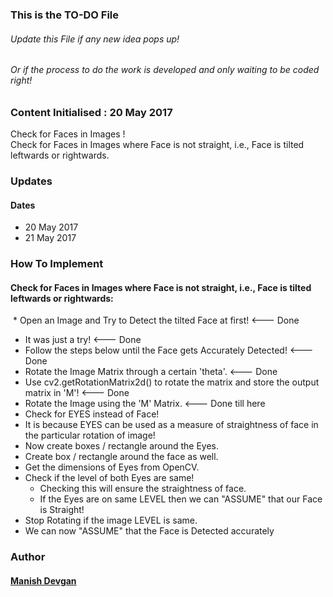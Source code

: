 ### This is the TO-DO File

###### Update this File if any new idea pops up!
###### Or if the process to do the work is developed and only waiting to be coded right!

### Content Initialised : 20 May 2017

Check for Faces in Images !<br>
Check for Faces in Images where Face is not straight, i.e., Face is tilted leftwards or rightwards.

### Updates
#### Dates
 * 20 May 2017
 * 21 May 2017
### How To Implement

#### Check for Faces in Images where Face is not straight, i.e., Face is tilted leftwards or rightwards:
  * Open an Image and Try to Detect the tilted Face at first! <--- Done
  * It was just a try! <--- Done
  * Follow the steps below until the Face gets Accurately Detected! <--- Done
  * Rotate the Image Matrix through a certain 'theta'. <--- Done
  * Use cv2.getRotationMatrix2d() to rotate the matrix and store the output matrix in 'M'! <--- Done
  * Rotate the Image using the 'M' Matrix. <--- Done till here
  * Check for EYES instead of Face!
  * It is because EYES can be used as a measure of straightness of face in the particular rotation of image!
  * Now create boxes / rectangle around the Eyes.
  * Create box / rectangle around the face as well.
  * Get the dimensions of Eyes from OpenCV.
  * Check if the level of both Eyes are same!
      * Checking this will ensure the straightness of face.
      * If the Eyes are on same LEVEL then we can "ASSUME" that our Face is Straight!
  * Stop Rotating if the image LEVEL is same.
  * We can now "ASSUME" that the Face is Detected accurately
  


### Author
#### [Manish Devgan](https://github.com/gabru-md)
